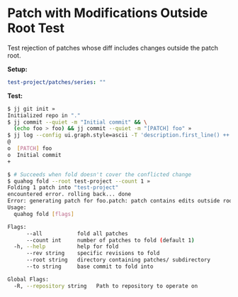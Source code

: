 # Patch with Modifications Outside Root Test

Test rejection of patches whose diff includes changes outside the patch root.

**Setup:**

```yaml
test-project/patches/series: ""
```

**Test:**

```bash
$ jj git init »
Initialized repo in "."
$ jj commit --quiet -m "Initial commit" && \
  (echo foo > foo) && jj commit --quiet -m "[PATCH] foo" »
$ jj log --config ui.graph.style=ascii -T 'description.first_line() ++ "\n"' »
@
o  [PATCH] foo
o  Initial commit
+

$ # Succeeds when fold doesn't cover the conflicted change
$ quahog fold --root test-project --count 1 »
Folding 1 patch into "test-project"
encountered error. rolling back... done
Error: generating patch for foo.patch: patch contains edits outside root
Usage:
  quahog fold [flags]

Flags:
      --all           fold all patches
      --count int     number of patches to fold (default 1)
  -h, --help          help for fold
      --rev string    specific revisions to fold
      --root string   directory containing patches/ subdirectory
      --to string     base commit to fold into

Global Flags:
  -R, --repository string   Path to repository to operate on

```
